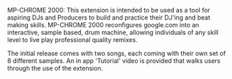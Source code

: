 MP-CHROME 2000:
This extension is intended to be used as a tool for aspiring DJs and Producers to build and practice their DJ'ing and beat making skills.  MP-CHROME 2000 reconfigures google.com into an interactive, sample based, drum machine, allowing individuals of any skill level to live play professional quality remixes. 

The initial release comes with two songs, each coming with their own set of 8 different samples.  An in app 'Tutorial' video is provided that walks users through the use of the extension.